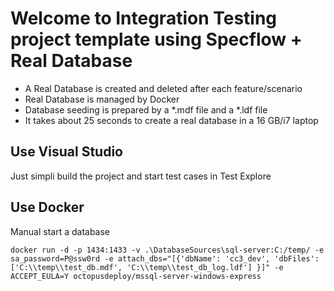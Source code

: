 # Welcome to Integration Testing project template using Specflow + Real Database
- A Real Database is created and deleted after each feature/scenario
- Real Database is managed by Docker
- Database seeding is prepared by a *.mdf file and a *.ldf file
- It takes about 25 seconds to create a real database in a 16 GB/i7 laptop

## Use Visual Studio
Just simpli build the project and start test cases in Test Explore

## Use Docker
Manual start a database

```
docker run -d -p 1434:1433 -v .\DatabaseSources\sql-server:C:/temp/ -e sa_password=P@ssw0rd -e attach_dbs="[{'dbName': 'cc3_dev', 'dbFiles': ['C:\\temp\\test_db.mdf', 'C:\\temp\\test_db_log.ldf'] }]" -e ACCEPT_EULA=Y octopusdeploy/mssql-server-windows-express
```